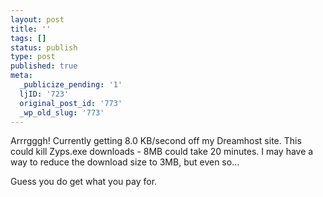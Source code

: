 ```yaml
---
layout: post
title: ''
tags: []
status: publish
type: post
published: true
meta:
  _publicize_pending: '1'
  ljID: '723'
  original_post_id: '773'
  _wp_old_slug: '773'
---
```

Arrrgggh!  Currently getting 8.0 KB/second off my Dreamhost site.  This could kill Zyps.exe downloads - 8MB could take 20 minutes.  I may have a way to reduce the download size to 3MB, but even so...

Guess you do get what you pay for.
